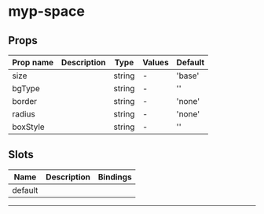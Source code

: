 # myp-space

## Props

| Prop name | Description | Type   | Values | Default |
| --------- | ----------- | ------ | ------ | ------- |
| size      |             | string | -      | 'base'  |
| bgType    |             | string | -      | ''      |
| border    |             | string | -      | 'none'  |
| radius    |             | string | -      | 'none'  |
| boxStyle  |             | string | -      | ''      |

## Slots

| Name    | Description | Bindings |
| ------- | ----------- | -------- |
| default |             |          |

---
